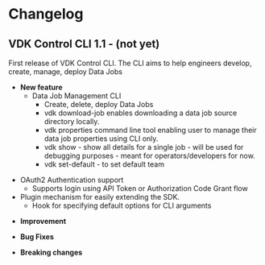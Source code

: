 Changelog
=========

VDK Control CLI 1.1 - (not yet)
------

First release of VDK Control CLI.
The CLI aims to help engineers develop, create, manage, deploy Data Jobs

* **New feature**
  - Data Job Management CLI
    - Create, delete, deploy Data Jobs
    - vdk download-job enables downloading a data job source directory locally.
    - vdk properties command line tool enabling user to manage their data job properties using CLI only.
    - vdk show - show all details for a single job - will be used for debugging purposes - meant for operators/developers for now.
    - vdk set-default - to set default team
 - OAuth2 Authentication support
    - Supports login using API Token or Authorization Code Grant flow
  - Plugin mechanism for easily extending the SDK.
    - Hook for specifying default options for CLI arguments


* **Improvement**

* **Bug Fixes**

* **Breaking changes**
